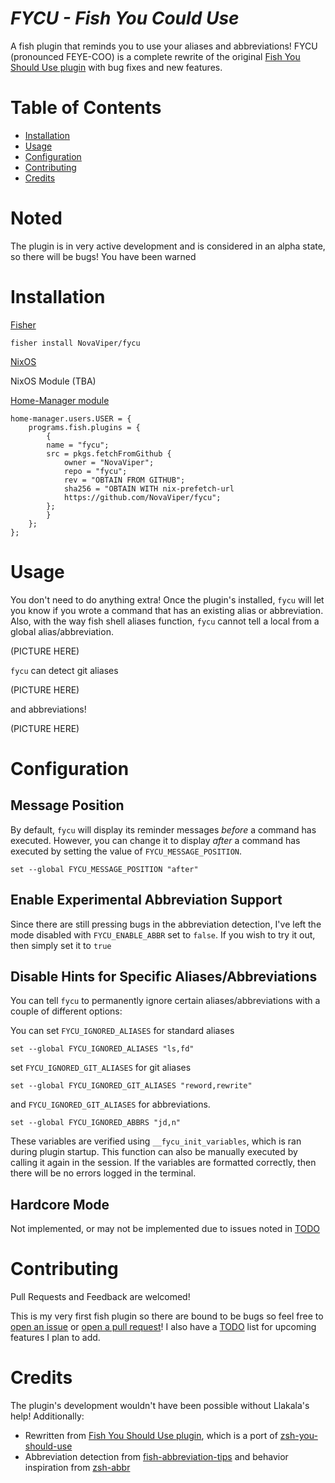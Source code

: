 # _FYCU - Fish You Could Use_

A fish plugin that reminds you to use your aliases and abbreviations!
FYCU (pronounced FEYE-COO) is a complete rewrite of the original [Fish You Should Use plugin](https://github.com/paysonwallach/fish-you-should-use) with bug fixes and new features.

# Table of Contents

- [Installation](#Installation)
- [Usage](#Usage)
- [Configuration](#Configuration)
- [Contributing](#Contributing)
- [Credits](#Credits)

# Noted

The plugin is in very active development and is considered in an alpha state, so
there will be bugs! You have been warned

# Installation

[Fisher](https://github.com/jorgebucaran/fisher)

```
fisher install NovaViper/fycu
```

[NixOS](https://nixos.org)

NixOS Module
(TBA)

[Home-Manager module](https://nix-community.github.io/home-manager)

```
home-manager.users.USER = {
    programs.fish.plugins = {
        {
        name = "fycu";
        src = pkgs.fetchFromGithub {
            owner = "NovaViper";
            repo = "fycu";
            rev = "OBTAIN FROM GITHUB";
            sha256 = "OBTAIN WITH nix-prefetch-url
            https://github.com/NovaViper/fycu";
        };
        }
    };
};
```

# Usage

You don't need to do anything extra! Once the plugin's installed, `fycu` will
let you know if you wrote a command that has an existing alias or abbreviation.
Also, with the way fish shell aliases function, `fycu` cannot tell a local from
a global alias/abbreviation.

(PICTURE HERE)

`fycu` can detect git aliases

(PICTURE HERE)

and abbreviations!

(PICTURE HERE)

# Configuration

## Message Position

By default, `fycu` will display its reminder messages _before_ a command has
executed. However, you can change it to display _after_ a command has executed
by setting the value of `FYCU_MESSAGE_POSITION`.

```
set --global FYCU_MESSAGE_POSITION "after"
```

## Enable Experimental Abbreviation Support

Since there are still pressing bugs in the abbreviation detection, I've left the
mode disabled with `FYCU_ENABLE_ABBR` set to `false`. If you wish to try it out,
then simply set it to `true`

## Disable Hints for Specific Aliases/Abbreviations

You can tell `fycu` to permanently ignore certain aliases/abbreviations with a
couple of different options:

You can set `FYCU_IGNORED_ALIASES` for standard aliases

```
set --global FYCU_IGNORED_ALIASES "ls,fd"
```

set `FYCU_IGNORED_GIT_ALIASES` for git aliases

```
set --global FYCU_IGNORED_GIT_ALIASES "reword,rewrite"
```

and `FYCU_IGNORED_GIT_ALIASES` for abbreviations.

```
set --global FYCU_IGNORED_ABBRS "jd,n"
```

These variables are verified using `__fycu_init_variables`, which is ran during
plugin startup. This function can also be manually executed by calling it again
in the session. If the variables are formatted correctly, then there will be no
errors logged in the terminal.

## Hardcore Mode

Not implemented, or may not be implemented due to issues noted in
[TODO](TODO.md)

# Contributing

Pull Requests and Feedback are welcomed!

This is my very first fish plugin so there are bound to be bugs so feel free to
[open an issue](https://github.com/NovaViper/fycu/issues/new) or [open a pull
request](https://github.com/NovaViper/fycu/compare)! I also have a
[TODO](TODO.md) list for upcoming features I plan to add.

# Credits

The plugin's development wouldn't have been possible without Llakala's help!
Additionally:

- Rewritten from [Fish You Should Use plugin](https://github.com/paysonwallach/fish-you-should-use), which is a port of [zsh-you-should-use](https://github.com/MichaelAquilina/zsh-you-should-use)
- Abbreviation detection from
  [fish-abbreviation-tips](https://github.com/gazorby/fish-abbreviation-tips)
  and behavior inspiration from [zsh-abbr](https://zsh-abbr.olets.dev/)
